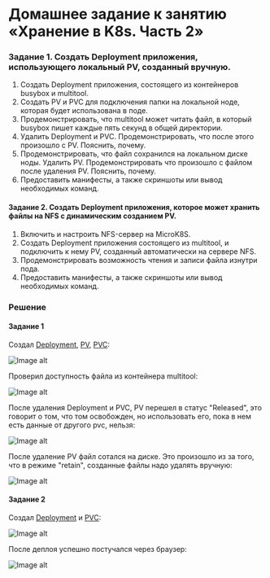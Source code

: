 # Домашнее задание к занятию «Хранение в K8s. Часть 2»

### Задание 1. Создать Deployment приложения, использующего локальный PV, созданный вручную.

  1. Создать Deployment приложения, состоящего из контейнеров busybox и multitool.
  2. Создать PV и PVC для подключения папки на локальной ноде, которая будет использована в поде.
  3. Продемонстрировать, что multitool может читать файл, в который busybox пишет каждые пять секунд в общей директории.
  4. Удалить Deployment и PVC. Продемонстрировать, что после этого произошло с PV. Пояснить, почему.
  5. Продемонстрировать, что файл сохранился на локальном диске ноды. Удалить PV. Продемонстрировать что произошло с файлом после удаления PV. Пояснить, почему.
  6. Предоставить манифесты, а также скриншоты или вывод необходимых команд.
#### Задание 2. Создать Deployment приложения, которое может хранить файлы на NFS с динамическим созданием PV.

  1. Включить и настроить NFS-сервер на MicroK8S.
  2. Создать Deployment приложения состоящего из multitool, и подключить к нему PV, созданный автоматически на сервере NFS.
  3. Продемонстрировать возможность чтения и записи файла изнутри пода.
  4. Предоставить манифесты, а также скриншоты или вывод необходимых команд.

### Решение

#### Задание 1
Создал [Deployment](), [PV](), [PVC]():

![Image alt]()

 Проверил доступность файла из контейнера multitool:
 
![Image alt]()

 После удаления Deployment и PVC, PV перешел в статус "Released", это говорит о том, что том освобожден, но использовать его, пока в нем есть данные от другого pvc, нельзя:

![Image alt]()

После удаление PV файл сотался на диске. Это произошло из за того, что в режиме "retain", созданные файлы надо удалять вручную:

![Image alt]()

#### Задание 2
Создал [Deployment]() и [PVC]():

![Image alt]()

После деплоя успешно постучался через браузер:

![Image alt]()
